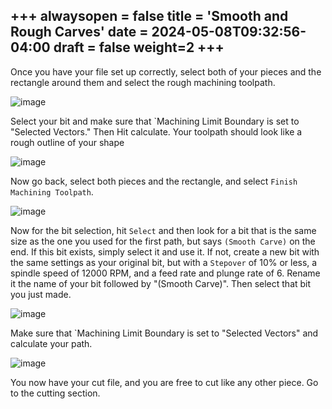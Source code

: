 +++
alwaysopen = false
title = 'Smooth and Rough Carves'
date = 2024-05-08T09:32:56-04:00
draft = false
weight=2
+++
---
Once you have your file set up correctly, select both of your pieces and the rectangle around them and select the rough machining toolpath.

![image](/images/253.jpg)

Select your bit and make sure that `Machining Limit Boundary is set to "Selected Vectors." Then Hit calculate. Your toolpath should look like a rough outline of your shape

![image](/images/254.jpg)

Now go back, select both pieces and the rectangle, and select `Finish Machining Toolpath`.

![image](/images/255.jpg)

Now for the bit selection, hit `Select` and then look for a bit that is the same size as the one you used for the first path, but says `(Smooth Carve)` on the end. If this bit exists, simply select it and use it. If not, create a new bit with the same settings as your original bit, but with a `Stepover` of 10% or less, a spindle speed of 12000 RPM, and a feed rate and plunge rate of 6. Rename it the name of your bit followed by "(Smooth Carve)". Then select that bit you just made.

![image](/images/256.jpg)

 Make sure that `Machining Limit Boundary is set to "Selected Vectors" and calculate your path.

 ![image](/images/257.jpg)

You now have your cut file, and you are free to cut like any other piece. Go to the cutting section. 
